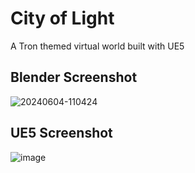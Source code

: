 # City of Light
A Tron themed virtual world built with UE5

## Blender Screenshot
![20240604-110424](https://github.com/star-3gg/city-of-light/assets/147496446/367752c6-9b8d-458a-aac8-7a8cd13fa98c)

## UE5 Screenshot
![image](https://github.com/star-3gg/CityOfLight/assets/147496446/9d23d9ea-c0bc-4abd-9826-18e7547cbaf5)

